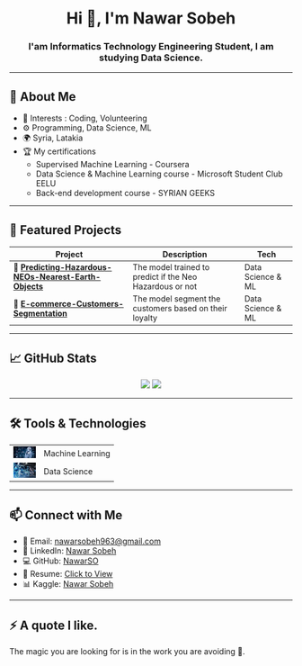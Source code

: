 <h1 align="center">Hi 👋, I'm Nawar Sobeh</h1>
<h3 align="center"> I'am Informatics Technology Engineering Student, I am studying Data Science. </h3>

---

<h2>📍 About Me</h2>
<ul>
  <li>🧠 Interests : Coding, Volunteering </li>
  <li>⚙️ Programming, Data Science, ML</li>
  <li>🌍 Syria, Latakia </li>
 
  <li>🏆 My certifications 
        <ul>
            <li>Supervised Machine Learning - Coursera </li>
            <li>Data Science & Machine Learning course - Microsoft Student Club EELU </li>
            <li>Back-end development course - SYRIAN GEEKS </li>
        </ul>
  </li>

</ul>

---

<h2>🚀 Featured Projects</h2>

| Project | Description | Tech |
|--------|-------------|------|
| 🔹 [**Predicting-Hazardous-NEOs-Nearest-Earth-Objects**](#) | The model trained to predict if the Neo Hazardous or not  | Data Science & ML |
| 🔹 [**E-commerce-Customers-Segmentation**](#) | The model segment the customers based on their loyalty| Data Science & ML |

---

<h2>📈 GitHub Stats</h2>

<p align="center">
  <img src="https://github-readme-stats.vercel.app/api?username=NawarSO&show_icons=true&theme=radical" width="50%"/>
  <img src="https://github-readme-streak-stats.herokuapp.com/?user=NawarSO&theme=radical" width="50%"/>
</p>

---

<h2>🛠 Tools & Technologies</h2>
<table>
  <tr>
    <td><img src="assets/ML.jpg" width="40" title="Machine Learning"></td>
    <td>Machine Learning</td>
  </tr>
  <tr>
    <td><img src="assets/data science.jpg" width="40" title="Data Science"></td>
    <td>Data Science</td>
  </tr>
</table>

---

<h2>📫 Connect with Me</h2>
<ul>
  <li>📧 Email: <a href="mailto:nawarsobeh963@gmail.com">nawarsobeh963@gmail.com</a></li>
  <li>💼 LinkedIn: <a href="https://www.linkedin.com/in/nawar-sobeh-6409972b3">Nawar Sobeh</a></li>
  <li>💻 GitHub: <a href="https://github.com/NawarSO">NawarSO</a></li>
  <li>📄 Resume: <a href="assets/NawarSobeh&apos;s CV.docx">Click to View</a></li>
  <li>📊 Kaggle: <a href="https://www.kaggle.com/nawar2">Nawar Sobeh</a></li> </li>
</ul>

---

<h2>⚡ A quote I like. </h2>
<p>The magic you are looking for is in the work you are avoiding 🖤.</p>